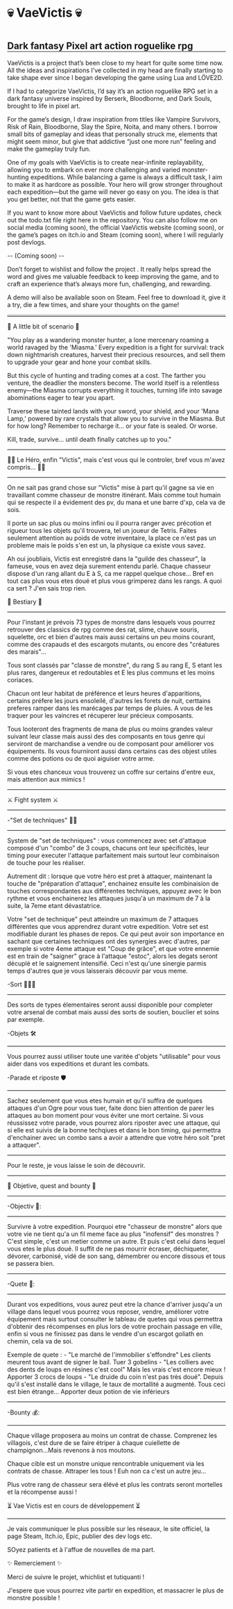 <h1 style="padding-bottom : 1rem">💀 VaeVictis 💀</h1>
<h2 style="border-bottom: solid 1px">Dark fantasy Pixel art action roguelike rpg</h2>

VaeVictis is a project that’s been close to my heart for quite some time now. All the ideas and inspirations I’ve collected in my head are finally starting to take shape ever since I began developing the game using Lua and LÖVE2D.

If I had to categorize VaeVictis, I’d say it’s an action roguelike RPG set in a dark fantasy universe inspired by Berserk, Bloodborne, and Dark Souls, brought to life in pixel art.

For the game’s design, I draw inspiration from titles like Vampire Survivors, Risk of Rain, Bloodborne, Slay the Spire, Noita, and many others. I borrow small bits of gameplay and ideas that personally struck me, elements that might seem minor, but give that addictive “just one more run” feeling and make the gameplay truly fun.

One of my goals with VaeVictis is to create near-infinite replayability, allowing you to embark on ever more challenging and varied monster-hunting expeditions. While balancing a game is always a difficult task, I aim to make it as hardcore as possible. Your hero will grow stronger throughout each expedition—but the game will never go easy on you. The idea is that you get better, not that the game gets easier.

If you want to know more about VaeVictis and follow future updates, check out the todo.txt file right here in the repository. You can also follow me on social media (coming soon), the official VaeVictis website (coming soon), or the game’s pages on itch.io and Steam (coming soon), where I will regularly post devlogs.

-- (Coming soon) --

Don’t forget to wishlist and follow the project . It really helps spread the word and gives me valuable feedback to keep improving the game, and to craft an experience that’s always more fun, challenging, and rewarding.

A demo will also be available soon on Steam. Feel free to download it, give it a try, die a few times, and share your thoughts on the game!

<hr style="border: none; border-top: 0.25rem solid #ccc;">

📖 A little bit of scenario 📖

"You play as a wandering monster hunter, a lone mercenary roaming a world ravaged by the 'Miasma.' Every expedition is a fight for survival: track down nightmarish creatures, harvest their precious resources, and sell them to upgrade your gear and hone your combat skills.

But this cycle of hunting and trading comes at a cost. The farther you venture, the deadlier the monsters become. The world itself is a relentless enemy—the Miasma corrupts everything it touches, turning life into savage abominations eager to tear you apart.

Traverse these tainted lands with your sword, your shield, and your 'Mana Lamp,' powered by rare crystals that allow you to survive in the Miasma. But for how long? Remember to recharge it… or your fate is sealed. Or worse.

Kill, trade, survive… until death finally catches up to you."

<hr style="border: none; border-top: 1px solid #ccc;">

🦸‍♂️ Le Héro, enfin "Victis", mais c'est vous qui le controler, bref vous m'avez compris... 🦸‍♂️

<hr style="border: none; border-top: 0.5px solid #ccc;">

On ne sait pas grand chose sur "Victis" mise à part qu'il gagne sa vie en travaillant comme chasseur de monstre itinérant. Mais comme tout humain qui se respecte il a évidement des pv, du mana et une barre d'xp, cela va de sois.

Il porte un sac plus ou moins infini ou il pourra ranger avec précotion et rigueur tous les objets qu'il trouvera, tel un joueur de Tetris. Faites seulement attention au poids de votre inventaire, la place ce n'est pas un probleme mais le poids s'en est un, la physique ca existe vous savez.

Ah oui joubliais, Victis est enregistré dans la "guilde des chasseur", la fameuse, vous en avez deja surement entendu parlé. 
Chaque chasseur dispose d'un rang allant du E à S, ca me rappel quelque chose...
Bref en tout cas plus vous etes doué et plus vous grimperez dans les rangs. 
A quoi ca sert ? J'en sais trop rien.

👻 Bestiary 👻

<hr style="border: none; border-top: 0.5px solid #ccc;">

Pour l'instant je prévois 73 types de monstre dans lesquels vous pourrez retrouver des classics de rpg comme des rat, slime, chauve souris, squelette, orc et bien d'autres mais aussi certains un peu moins courant, comme des crapauds et des escargots mutants, ou encore des "créatures des marais"...

Tous sont classés par "classe de monstre", du rang S au rang E, S etant les plus rares, dangereux et redoutables et E les plus communs et les moins coriaces.

Chacun ont leur habitat de préférence et leurs heures d'apparitions, certains préfere les jours ensoleilé, d'autres les forets de nuit, certtains preferes ramper dans les marécages par temps de pluies. A vous de les traquer pour les vaincres et récuperer leur précieux composants.

Tous looteront des fragments de mana de plus ou moins grandes valeur suivant leur classe mais aussi des des composants en tous genre qui serviront de marchandise a vendre ou de composant pour améliorer vos équipements. Ils vous fourniront aussi dans certains cas des objest utiles comme des potions ou de quoi aiguiser votre arme.

Si vous etes chanceux vous trouverez un coffre sur certains d'entre eux, mais attention aux mimics !

<hr style="border: none; border-top: 1px solid #ccc;">

⚔️ Fight system ⚔️

<hr style="border: none; border-top: 0.5px solid #ccc;">

-"Set de techniques" 🐱‍👤

<hr style="border: none; border-top: 0.5px solid #ccc;">

System de "set de techniques" : vous commencez avec set d'attaque composé d'un "combo" de 3 coups, chacuns ont leur spécificités, leur timing pour executer l'attaque parfaitement mais surtout leur combinaison de touche pour les réaliser.

Autrement dit : lorsque que votre héro est pret à attaquer, maintenant la touche de "préparation d'attaque", enchainez ensuite les combinaision de touches correspondantes aux différentes techniques, appuyez avec le bon rythme et vous enchainerez les attaques jusqu'à un maximum de 7 à la suite, la 7eme etant dévastatrice.

Votre "set de technique" peut atteindre un maximum de 7 attaques différentes que vous apprendrez durant votre expedition. 
Votre set est modifiable durant les phases de repos. Ce qui peut avoir son importance en sachant que certaines techniques ont des synergies avec d'autres, par exemple si votre 4eme attaque est "Coup de grâce", et que votre ennemie est en train de "saigner" grace à l'attaque "estoc", alors les degats seront décuplé et le saignement intensifié. Ceci n'est qu'une sinergie parmis temps d'autres que je vous laisserais découvir par vous meme.

-Sort 🧙🏻‍♂️

<hr style="border: none; border-top: 0.5px solid #ccc;">

Des sorts de types élementaires seront aussi disponible pour completer votre arsenal de combat mais aussi des sorts de soutien, bouclier et soins par exemple.

-Objets 🛠
<hr style="border: none; border-top: 0.5px solid #ccc;">

Vous pourrez aussi utiliser toute une varitée d'objets "utilisable" pour vous aider dans vos expeditions et durant les combats.

-Parade et riposte 🛡

<hr style="border: none; border-top: 0.5px solid #ccc;">

Sachez seulement que vous etes humain et qu'il suffira de quelques attaques d'un Ogre pour vous tuer, faite donc bien attention de parer les attaques au bon moment pour vous éviter une mort certaine. Si vous réussissez votre parade, vous pourrez alors riposter avec une attaque, qui si elle est suivis de la bonne techqiues et dans le bon timing, qui permettra d'enchainer avec un combo sans a avoir a attendre que votre héro soit "pret a attaquer".

<hr style="border: none; border-top: 0.5px solid #ccc;">

Pour le reste, je vous laisse le soin de découvrir.

<hr style="border: none; border-top: 1px solid #ccc;">

🎯 Objetive, quest and bounty 🎯

<hr style="border: none; border-top: 0.5px solid #ccc;">

-Objectiv 🎯: 

<hr style="border: none; border-top: 0.5px solid #ccc;">

Survivre à votre expedition. Pourquoi etre "chasseur de monstre" alors que votre vie ne tient qu'a un fil meme face au plus "inofensif" des monstres ? 
C'est simple, c'est un metier comme un autre. 
Et puis c'est celui dans lequel vous etes le plus doué. 
Il suffit de ne pas mourrir écraser, déchiqueter, dévorer, carbonisé, vidé de son sang, démembrer ou encore dissous et tous se passera bien.

<hr style="border: none; border-top: 0.5px solid #ccc;">

-Quete 📰: 

<hr style="border: none; border-top: 0.5px solid #ccc;">

Durant vos expeditions, vous aurez peut etre la chance d'arriver jusqu'a un village dans lequel vous pourrez vous reposer, vendre, améliorer votre équipement mais surtout consulter le tableau de quetes qui vous permettra d'obtenir des récompenses en plus lors de votre prochain passage en ville, enfin si vous ne finissez pas dans le vendre d'un escargot goliath en chemin, cela va de soi.

Exemple de quete : 
    - "Le marché de l'immobilier s'effondre"
        Les clients meurent tous avant de signer le bail. 
            Tuer 3 gobelins
    - "Les colliers avec des dents de loups en résines c'est cool" 
        Mais les vrais c'est encore mieux !
            Apporter 3 crocs de loups
    - "Le druide du coin n'est pas très doué". 
        Depuis qu'il s'est installé dans le village, le taux de mortallité a augmenté. Tous ceci est bien étrange...
            Apporter deux potion de vie inférieurs

<hr style="border: none; border-top: 0.5px solid #ccc;">

-Bounty 💰: 

<hr style="border: none; border-top: 0.5px solid #ccc;">

Chaque village proposera au moins un contrat de chasse. 
Comprenez les villagois, c'est dure de se faire étriper à chaque cuiellette de champignon...Mais revenons à nos moutons.

Chaque cible est un monstre unique rencontrable uniquement via les contrats de chasse. 
Attraper les tous ! Euh non ca c'est un autre jeu...

Plus votre rang de chasseur sera élévé et plus les contrats seront mortelles et la récompense aussi !

⏳ Vae Victis est en cours de développement ⏳

<hr style="border: none; border-top: 0.5px solid #ccc;">

Je vais communiquer le plus possible sur les réseaux, le site officiel, la page Steam, Itch.io, Epic, publier des dev logs etc.

SOyez patients et à l'affue de nouvelles de ma part.

✨ Remerciement ✨

Merci de suivre le projet, whichlist et tutiquanti !

J'espere que vous pourrez vite partir en expedition, et massacrer le plus de monstre possible !